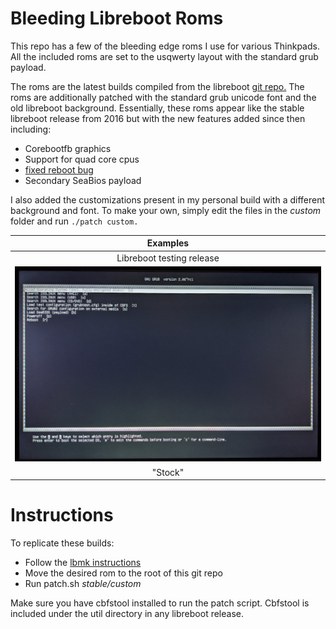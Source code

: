 # Bleeding Libreboot Roms

This repo has a few of the bleeding edge roms I use for various Thinkpads. All the included roms are set to the usqwerty layout with the standard grub payload.

The roms are the latest builds compiled from the libreboot [git repo.](https://notabug.org/libreboot/lbmk)
The roms are additionally patched with the standard grub unicode font and the old libreboot background.
Essentially, these roms appear like the stable libreboot release from 2016 but with the new features added since then including:

+ Corebootfb graphics
+ Support for quad core cpus
+ [fixed reboot bug](https://notabug.org/libreboot/lbmk/issues/11)
+ Secondary SeaBios payload

I also added the customizations present in my personal build with a different background and font. To make your own, simply edit the files in the *custom* folder and run `./patch custom.`

| Examples |
|:---------:|
| Libreboot testing release |
| ![old](old.jpg) |
| "Stock" |

# Instructions

To replicate these builds:

+ Follow the [lbmk instructions](https://libreboot.org/docs/build/)
+ Move the desired rom to the root of this git repo
+ Run patch.sh *stable/custom*

Make sure you have cbfstool installed to run the patch script.
Cbfstool is included under the util directory in any libreboot release.
